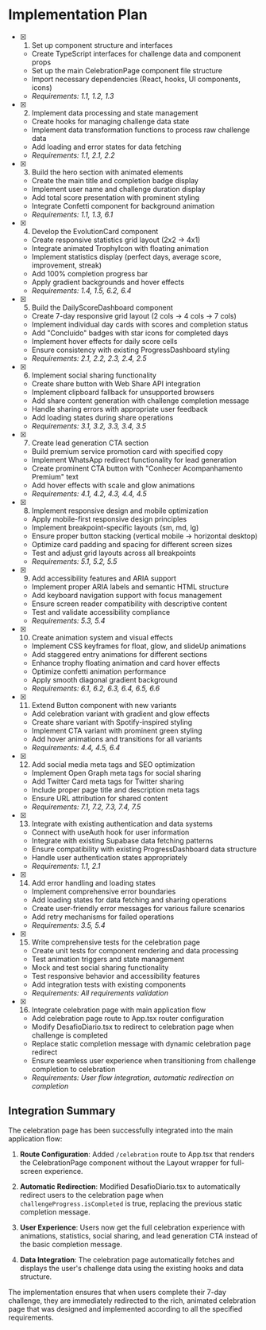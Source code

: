 # Implementation Plan

- [x] 1. Set up component structure and interfaces





  - Create TypeScript interfaces for challenge data and component props
  - Set up the main CelebrationPage component file structure
  - Import necessary dependencies (React, hooks, UI components, icons)
  - _Requirements: 1.1, 1.2, 1.3_

- [x] 2. Implement data processing and state management





  - Create hooks for managing challenge data state
  - Implement data transformation functions to process raw challenge data
  - Add loading and error states for data fetching
  - _Requirements: 1.1, 2.1, 2.2_

- [x] 3. Build the hero section with animated elements





  - Create the main title and completion badge display
  - Implement user name and challenge duration display
  - Add total score presentation with prominent styling
  - Integrate Confetti component for background animation
  - _Requirements: 1.1, 1.3, 6.1_

- [x] 4. Develop the EvolutionCard component





  - Create responsive statistics grid layout (2x2 → 4x1)
  - Integrate animated TrophyIcon with floating animation
  - Implement statistics display (perfect days, average score, improvement, streak)
  - Add 100% completion progress bar
  - Apply gradient backgrounds and hover effects
  - _Requirements: 1.4, 1.5, 6.2, 6.4_

- [x] 5. Build the DailyScoreDashboard component









  - Create 7-day responsive grid layout (2 cols → 4 cols → 7 cols)
  - Implement individual day cards with scores and completion status
  - Add "Concluído" badges with star icons for completed days
  - Implement hover effects for daily score cells
  - Ensure consistency with existing ProgressDashboard styling
  - _Requirements: 2.1, 2.2, 2.3, 2.4, 2.5_

- [x] 6. Implement social sharing functionality










  - Create share button with Web Share API integration
  - Implement clipboard fallback for unsupported browsers
  - Add share content generation with challenge completion message
  - Handle sharing errors with appropriate user feedback
  - Add loading states during share operations
  - _Requirements: 3.1, 3.2, 3.3, 3.4, 3.5_

- [x] 7. Create lead generation CTA section









  - Build premium service promotion card with specified copy
  - Implement WhatsApp redirect functionality for lead generation
  - Create prominent CTA button with "Conhecer Acompanhamento Premium" text
  - Add hover effects with scale and glow animations
  - _Requirements: 4.1, 4.2, 4.3, 4.4, 4.5_

- [x] 8. Implement responsive design and mobile optimization




  - Apply mobile-first responsive design principles
  - Implement breakpoint-specific layouts (sm, md, lg)
  - Ensure proper button stacking (vertical mobile → horizontal desktop)
  - Optimize card padding and spacing for different screen sizes
  - Test and adjust grid layouts across all breakpoints
  - _Requirements: 5.1, 5.2, 5.5_

- [x] 9. Add accessibility features and ARIA support








  - Implement proper ARIA labels and semantic HTML structure
  - Add keyboard navigation support with focus management
  - Ensure screen reader compatibility with descriptive content
  - Test and validate accessibility compliance
  - _Requirements: 5.3, 5.4_

- [x] 10. Create animation system and visual effects








  - Implement CSS keyframes for float, glow, and slideUp animations
  - Add staggered entry animations for different sections
  - Enhance trophy floating animation and card hover effects
  - Optimize confetti animation performance
  - Apply smooth diagonal gradient background
  - _Requirements: 6.1, 6.2, 6.3, 6.4, 6.5, 6.6_

- [x] 11. Extend Button component with new variants





  - Add celebration variant with gradient and glow effects
  - Create share variant with Spotify-inspired styling
  - Implement CTA variant with prominent green styling
  - Add hover animations and transitions for all variants
  - _Requirements: 4.4, 4.5, 6.4_

- [x] 12. Add social media meta tags and SEO optimization









  - Implement Open Graph meta tags for social sharing
  - Add Twitter Card meta tags for Twitter sharing
  - Include proper page title and description meta tags
  - Ensure URL attribution for shared content
  - _Requirements: 7.1, 7.2, 7.3, 7.4, 7.5_

- [x] 13. Integrate with existing authentication and data systems





  - Connect with useAuth hook for user information
  - Integrate with existing Supabase data fetching patterns
  - Ensure compatibility with existing ProgressDashboard data structure
  - Handle user authentication states appropriately
  - _Requirements: 1.1, 2.1_

- [x] 14. Add error handling and loading states





  - Implement comprehensive error boundaries
  - Add loading states for data fetching and sharing operations
  - Create user-friendly error messages for various failure scenarios
  - Add retry mechanisms for failed operations
  - _Requirements: 3.5, 5.4_

- [x] 15. Write comprehensive tests for the celebration page








  - Create unit tests for component rendering and data processing
  - Test animation triggers and state management
  - Mock and test social sharing functionality
  - Test responsive behavior and accessibility features
  - Add integration tests with existing components
  - _Requirements: All requirements validation_

- [x] 16. Integrate celebration page with main application flow

  - Add celebration page route to App.tsx router configuration
  - Modify DesafioDiario.tsx to redirect to celebration page when challenge is completed
  - Replace static completion message with dynamic celebration page redirect
  - Ensure seamless user experience when transitioning from challenge completion to celebration
  - _Requirements: User flow integration, automatic redirection on completion_

## Integration Summary

The celebration page has been successfully integrated into the main application flow:

1. **Route Configuration**: Added `/celebration` route to App.tsx that renders the CelebrationPage component without the Layout wrapper for full-screen experience.

2. **Automatic Redirection**: Modified DesafioDiario.tsx to automatically redirect users to the celebration page when `challengeProgress.isCompleted` is true, replacing the previous static completion message.

3. **User Experience**: Users now get the full celebration experience with animations, statistics, social sharing, and lead generation CTA instead of the basic completion message.

4. **Data Integration**: The celebration page automatically fetches and displays the user's challenge data using the existing hooks and data structure.

The implementation ensures that when users complete their 7-day challenge, they are immediately redirected to the rich, animated celebration page that was designed and implemented according to all the specified requirements.